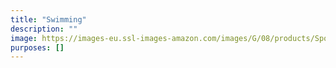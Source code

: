 ```yaml
---
title: "Swimming"
description: ""
image: https://images-eu.ssl-images-amazon.com/images/G/08/products/Sports/2.Test_HP/lifestyle/Natation
purposes: []
---
```


